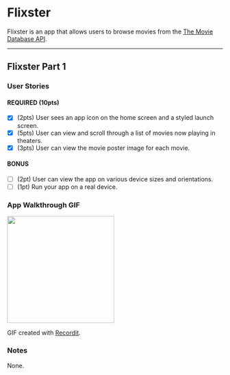 # Flixster

Flixster is an app that allows users to browse movies from the [The Movie Database API](http://docs.themoviedb.apiary.io/#).

---

## Flixster Part 1

### User Stories

#### REQUIRED (10pts)
- [x] (2pts) User sees an app icon on the home screen and a styled launch screen.
- [x] (5pts) User can view and scroll through a list of movies now playing in theaters.
- [x] (3pts) User can view the movie poster image for each movie.

#### BONUS
- [ ] (2pt) User can view the app on various device sizes and orientations.
- [ ] (1pt) Run your app on a real device.

### App Walkthrough GIF

<img src="http://g.recordit.co/epYICk7Xmf.gif" width=250><br>

GIF created with [Recordit](http://www.recordit.co).

### Notes

None.
